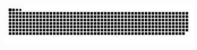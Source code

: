 <!--
<div align="center">
  <img height="200" src="https://storage.googleapis.com/gweb-uniblog-publish-prod/original_images/Dino_non-birthday_version.gif"/>
</div>
-->

<img alt="snake eating my contributions" src="https://raw.githubusercontent.com/salesp07/salesp07/output/github-contribution-grid-snake.svg" />
